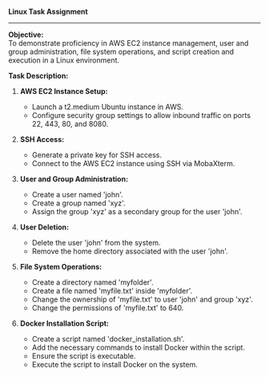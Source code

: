 **Linux Task Assignment**

---

**Objective:**  
To demonstrate proficiency in AWS EC2 instance management, user and group administration, file system operations, and script creation and execution in a Linux environment.

**Task Description:**

1. **AWS EC2 Instance Setup:**
   - Launch a t2.medium Ubuntu instance in AWS.
   - Configure security group settings to allow inbound traffic on ports 22, 443, 80, and 8080.

2. **SSH Access:**
   - Generate a private key for SSH access.
   - Connect to the AWS EC2 instance using SSH via MobaXterm.

3. **User and Group Administration:**
   - Create a user named 'john'.
   - Create a group named 'xyz'.
   - Assign the group 'xyz' as a secondary group for the user 'john'.

4. **User Deletion:**
   - Delete the user 'john' from the system.
   - Remove the home directory associated with the user 'john'.

5. **File System Operations:**
   - Create a directory named 'myfolder'.
   - Create a file named 'myfile.txt' inside 'myfolder'.
   - Change the ownership of 'myfile.txt' to user 'john' and group 'xyz'.
   - Change the permissions of 'myfile.txt' to 640.

6. **Docker Installation Script:**
   - Create a script named 'docker_installation.sh'.
   - Add the necessary commands to install Docker within the script.
   - Ensure the script is executable.
   - Execute the script to install Docker on the system.

